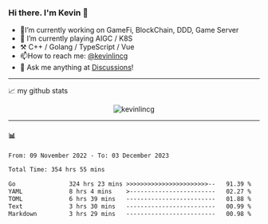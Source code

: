 ### Hi there. I'm Kevin 👋

- 🔭I’m currently working on GameFi, BlockChain, DDD, Game Server
- 🌱 I’m currently playing AIGC / K8S
-   :hammer_and_pick: C++ / Golang / TypeScript / Vue
- 📫How to reach me: [@kevinlincg](https://twitter.com/kevinlincg) 
-   :thought_balloon: Ask me anything at [Discussions](https://github.com/kevinlincg/kevinlincg/discussions/new)!

---

📈 my github stats

<p align="center"> <img src="https://github-readme-stats-ouuan.vercel.app/api?username=kevinlincg&theme=dark&show_icons=true&count_private=true" alt="kevinlincg" />

---

#### :bar_chart: 

<!--START_SECTION:waka-->

```txt
From: 09 November 2022 - To: 03 December 2023

Total Time: 354 hrs 55 mins

Go               324 hrs 23 mins >>>>>>>>>>>>>>>>>>>>>>>--   91.39 %
YAML             8 hrs 4 mins    >------------------------   02.27 %
TOML             6 hrs 39 mins   -------------------------   01.88 %
Text             3 hrs 30 mins   -------------------------   00.99 %
Markdown         3 hrs 29 mins   -------------------------   00.98 %
```

<!--END_SECTION:waka-->
